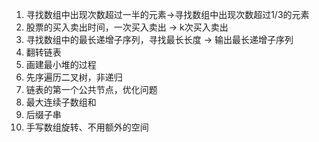 1. 寻找数组中出现次数超过一半的元素->寻找数组中出现次数超过1/3的元素
2. 股票的买入卖出时间，一次买入卖出 -> k次买入卖出
3. 寻找数组中的最长递增子序列，寻找最长长度 -> 输出最长递增子序列
4. 翻转链表
5. 画建最小堆的过程
6. 先序遍历二叉树，非递归
7. 链表的第一个公共节点，优化问题
8. 最大连续子数组和
9. 后缀子串
10. 手写数组旋转、不用额外的空间
